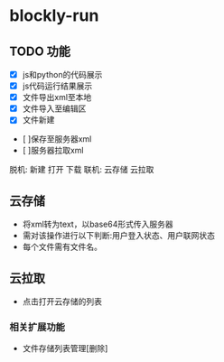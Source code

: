 # blockly-run

## TODO 功能
- [x] js和python的代码展示
- [x] js代码运行结果展示
- [x] 文件导出xml至本地
- [x] 文件导入至编辑区
- [x] 文件新建
- [ ]保存至服务器xml
- [ ]服务器拉取xml 

脱机: 
    新建
    打开
    下载
联机: 
    云存储
    云拉取

## 云存储
- 将xml转为text，以base64形式传入服务器
- 需对该操作进行以下判断:用户登入状态、用户联网状态
- 每个文件需有文件名。

## 云拉取
- 点击打开云存储的列表

### 相关扩展功能
- 文件存储列表管理[删除]